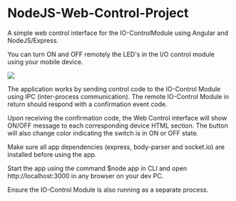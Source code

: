 # NodeJS-Web-Control-Project

A simple web control interface for the IO-ControlModule using Angular and NodeJS/Express.

You can turn ON and OFF remotely the LED's in the I/O control module using your mobile device.

![](https://github.com/EdoLabWorks/ximgs/blob/master/NodeWebControl.png)

The application works by sending control code to the IO-Control Module using IPC (inter-process communication).  The remote IO-Control Module in return should respond with a confirmation event code.

Upon receiving the confirmation code, the Web Control interface will show ON/OFF message to each corresponding device HTML section. The button will also change color indicating the switch is in ON or OFF state.      

Make sure all app dependencies (express, body-parser and socket.io) are installed before using the app. 

Start the app using the command $node app in CLI and open http://localhost:3000 in any browser on your dev PC.

Ensure the IO-Control Module is also running as a separate process.



